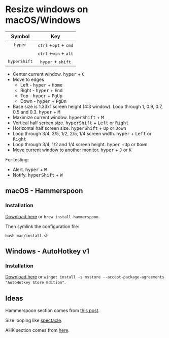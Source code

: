 # Resize windows on macOS/Windows

|        Symbol         |                       Key                        |
|:---------------------:|:------------------------------------------------:|
|   <kbd>hyper</kbd>    | <kbd>ctrl</kbd> +<kbd>opt</kbd> + <kbd>cmd</kbd> |
|                       | <kbd>ctrl</kbd> +<kbd>win</kbd> + <kbd>alt</kbd> |
| <kbd>hyperShift</kbd> |       <kbd>hyper</kbd> + <kbd>shift</kbd>        |

* Center current window. <kbd>hyper</kbd> + <kbd>C</kbd>
* Move to edges
    * Left - <kbd>hyper</kbd> + <kbd>Home</kbd>
    * Right - <kbd>hyper</kbd> + <kbd>End</kbd>
    * Top - <kbd>hyper</kbd> + <kbd>PgUp</kbd>
    * Down - <kbd>hyper</kbd> + <kbd>PgDn</kbd>
* Base size is 1.33x1 screen height (4:3 window). Loop through 1, 0.9, 0.7, 0.5 and 0.3. <kbd>
  hyper</kbd> + <kbd>M</kbd>
* Maximize current window. <kbd>hyperShift</kbd> + <kbd>M</kbd>
* Vertical half screen size. <kbd>hyperShift</kbd> + <kbd>Left</kbd> or <kbd>Right</kbd>
* Horizontal half screen size. <kbd>hyperShift</kbd> + <kbd>Up</kbd> or <kbd>Down</kbd>
* Loop through 3/4, 3/5, 1/2, 2/5, 1/4 screen width. <kbd>hyper</kbd> + <kbd>Left</kbd> or <kbd>
  Right</kbd>
* Loop through 3/4, 1/2 and 1/4 screen height. <kbd>hyper</kbd> +<kbd>Up</kbd> or <kbd>Down</kbd>
* Move current window to another monitor. <kbd>hyper</kbd> + <kbd>J</kbd> or <kbd>K</kbd>

For testing:

* Alert. <kbd>hyper</kbd> + <kbd>W</kbd>
* Notify. <kbd>hyperShift</kbd> + <kbd>W</kbd>

## macOS - Hammerspoon

### Installation

[Download here](https://www.hammerspoon.org) or `brew install hammerspoon`.

Then symlink the configuration file:

```shell
bash mac/install.sh

```

## Windows - AutoHotkey v1

### Installation

[Download here](https://www.autohotkey.com/) or
`winget install -s msstore --accept-package-agreements "AutoHotkey Store Edition"`.

## Ideas

Hammerspoon section comes
from [this post](http://songchenwen.com/tech/2015/04/02/hammerspoon-mac-window-manager/).

Size looping like [spectacle](https://www.spectacleapp.com).

AHK section comes from [here](https://github.com/justcla/WindowHotKeys).
